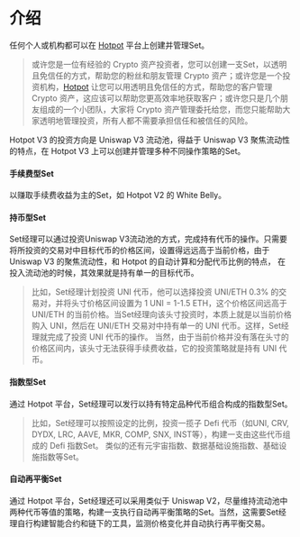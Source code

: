 # 介绍

任何个人或机构都可以在 [Hotpot](https://hotpot.fund) 平台上创建并管理Set。

> 或许您是一位有经验的 Crypto 资产投资者，您可以创建一支Set，以透明且免信任的方式，帮助您的粉丝和朋友管理 Crypto 资产；或许您是一个投资机构，[Hotpot](https://hotpot.fund) 让您可以用透明且免信任的方式，帮助您的客户管理 Crypto 资产，这应该可以帮助您更高效率地获取客户；或许您只是几个朋友组成的一个小团队，大家将 Crypto 资产管理委托给您，而您只能帮助大家透明地管理投资，所有人都不需要承担信任和被信任的风险。



Hotpot V3 的投资方向是 Uniswap V3 流动池，得益于 Uniswap V3 聚焦流动性的特点，在 Hotpot V3 上可以创建并管理多种不同操作策略的Set。

#### 手续费型Set

以赚取手续费收益为主的Set，如 Hotpot V2 的 White Belly。

#### 持币型Set

Set经理可以通过投资Uniswap V3流动池的方式，完成持有代币的操作。只需要将所投资的交易对中目标代币的价格区间，设置得远远高于当前价格，由于 Uniswap V3 的聚焦流动性，和 Hotpot 的自动计算和分配代币比例的特点， 在投入流动池的时候，其效果就是持有单一的目标代币。

> 比如，Set经理计划投资 UNI 代币，他可以选择投资 UNI/ETH 0.3% 的交易对，并将头寸价格区间设置为 1 UNI = 1-1.5 ETH，这个价格区间远高于 UNI/ETH 的当前价格。当Set经理向该头寸投资时，本质上就是以当前价格购入 UNI，然后在 UNI/ETH 交易对中持有单一的 UNI 代币。这样，Set经理就完成了投资 UNI 代币的操作。
> 当然，由于当前价格并没有落在头寸的价格区间内，该头寸无法获得手续费收益，它的投资策略就是持有 UNI 代币。

#### 指数型Set

通过 Hotpot 平台，Set经理可以发行以持有特定品种代币组合构成的指数型Set。

> 比如，Set经理可以按照设定的比例，投资一揽子 Defi 代币（如UNI, CRV, DYDX, LRC, AAVE, MKR, COMP, SNX, INST等），构建一支由这些代币组成的 Defi 指数Set。
> 类似的还有元宇宙指数、数据基础设施指数、基础设施指数等Set。

#### 自动再平衡Set

通过 Hotpot 平台，Set经理还可以采用类似于 Uniswap V2，尽量维持流动池中两种代币等值的策略，构建一支执行自动再平衡策略的Set。当然，这需要Set经理自行构建智能合约和链下的工具，监测价格变化并自动执行再平衡交易。